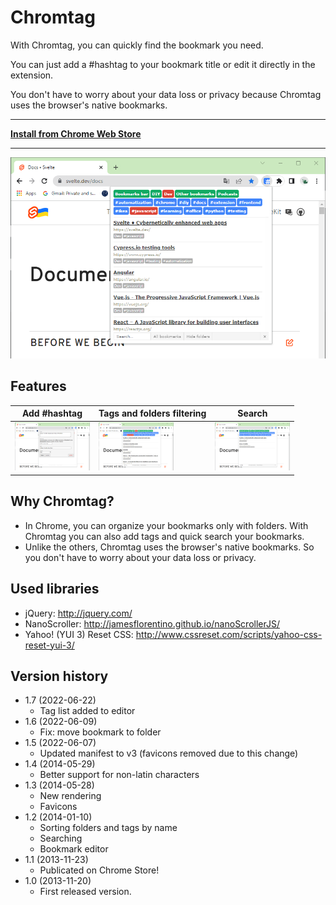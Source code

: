 Chromtag
========

With Chromtag, you can quickly find the bookmark you need. 

You can just add a #hashtag to your bookmark title or edit it directly in the extension.

You don't have to worry about your data loss or privacy because Chromtag uses the browser's native bookmarks.

----

[**Install from Chrome Web Store**](https://chrome.google.com/webstore/detail/chromtag-tag-your-bookmar/epeiimpoigheahfbmmhadnfgimaacipk)

----

![Chromtag](./img/bookmarks-chromtag-filtering.png)

## Features

| Add #hashtag | Tags and folders filtering | Search  |
|---|---|---|
|  [![Chromtag](./img/bookmarks-chromtag_t.png)](./img/bookmarks-chromtag.png)  |  [![Filtering](./img/bookmarks-chromtag-filtering_t.png)](./img/bookmarks-chromtag-filtering.png) |  [![Search](./img/bookmarks-chromtag-search_t.png)](./img/bookmarks-chromtag-search.png) |


## Why Chromtag?

* In Chrome, you can organize your bookmarks only with folders. With Chromtag you can also add tags and quick search your bookmarks.
* Unlike the others, Chromtag uses the browser's native bookmarks. So you don't have to worry about your data loss or privacy.


## Used libraries

* jQuery: http://jquery.com/
* NanoScroller: http://jamesflorentino.github.io/nanoScrollerJS/
* Yahoo! (YUI 3) Reset CSS: http://www.cssreset.com/scripts/yahoo-css-reset-yui-3/

## Version history

* 1.7 (2022-06-22)
  * Tag list added to editor
* 1.6 (2022-06-09)
  * Fix: move bookmark to folder
* 1.5 (2022-06-07)
  * Updated manifest to v3 (favicons removed due to this change)
* 1.4 (2014-05-29)
  * Better support for non-latin characters
* 1.3 (2014-05-28)
  * New rendering
  * Favicons
* 1.2 (2014-01-10)
  * Sorting folders and tags by name
  * Searching
  * Bookmark editor
* 1.1 (2013-11-23)
  * Publicated on Chrome Store!
* 1.0 (2013-11-20)
  * First released version.